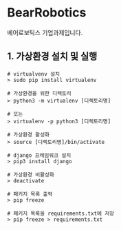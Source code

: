 # BearRobotics
베어로보틱스 기업과제입니다.

## 1. 가상환경 설치 및 실행
```shell
# virtualvenv 설치
> sudo pip install virtualenv

# 가상환경을 위한 디렉토리
> python3 -m virtualenv [디렉토리명]

# 또는
> virtualenv -p python3 [디렉토리명]

# 가상환경 활성화
> source [디렉토리명]/bin/activate

# django 프레임워크 설치
> pip3 install django

# 가상환경 비활성화
> deactivate

# 패키지 목록 출력
> pip freeze

# 패키지 목록을 requirements.txt에 저장
> pip freeze > requirements.txt
```
